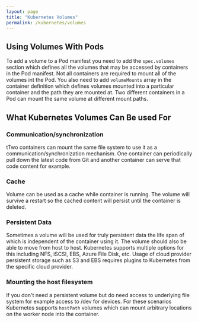 ```yaml
---
layout: page
title: "Kubernetes Volumes"
permalink: /kubernetes/volumes
---
```


## Using Volumes With Pods

To add a volume to a Pod manifest you need to add the `spec.volumes` section which defines all the volumes that may be accessed by containers in the Pod manifest. Not all containers are required to mount all of the volumes int the Pod. You also need to add `volumeMounts` array in the container definition which defines volumes mounted into a particular container and the path they are mounted at. Two different containers in a Pod can mount the same volume at different mount paths.

[comment]: <> (TODO: Should create some example here)

## What Kubernetes Volumes Can Be used For

### Communication/synchronization

tTwo containers can mount the same file system to use it as a communication/synchronization mechanism. One container can periodically pull down the latest code from Git and another container can serve that code content for example.

### Cache

Volume can be used as a cache while container is running. The volume will survive a restart so the cached content will persist until the container is deleted.

### Persistent Data

Sometimes a volume will be used for truly persistent data the life span of which is independent of the container using it. The volume should also be able to move from host to host. Kubernetes supports multiple options for this including NFS, iSCSI, EBS, Azure File Disk, etc. Usage of cloud provider persistent storage such as S3 and EBS requires plugins to Kubernetes from the specific cloud provider.

### Mounting the host filesystem

If you don't need a persistent volume but do need access to underlying file system for example access to /dev for devices. For these scenarios Kubernetes supports `hostPath` volumes which can mount arbitrary locations on the worker node into the container.

[comment]: <> (TODO: Secrets should be here once we get to that content)
